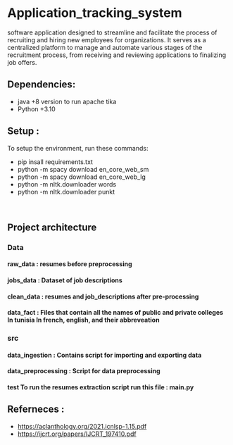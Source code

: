 # Application_tracking_system
software application designed to streamline and facilitate the process of recruiting and hiring new employees for organizations. It serves as a centralized platform to manage and automate various stages of the recruitment process, from receiving and reviewing applications to finalizing job offers.
## Dependencies:
- java +8 version to run apache tika
- Python +3.10
## Setup : 
To setup the environment, run these commands:
- pip insall requirements.txt
- python -m spacy download en_core_web_sm
- python -m spacy download en_core_web_lg
- python -m nltk.downloader words
- python -m nltk.downloader punkt
<br>

## Project architecture 
### Data 
#### raw_data : resumes before preprocessing 
#### jobs_data  : Dataset of job descriptions 
#### clean_data : resumes and job_descriptions after pre-processing 
####  data_fact : Files that contain all the names of public and private colleges In tunisia In french, english, and their abbreveation 
### src 
#### data_ingestion : Contains script for importing and exporting data 
#### data_preprocessing : Script for data preprocessing 
#### test  To run the resumes extraction script run this file : main.py
## Referneces : 
- https://aclanthology.org/2021.icnlsp-1.15.pdf
- https://ijcrt.org/papers/IJCRT_197410.pdf
